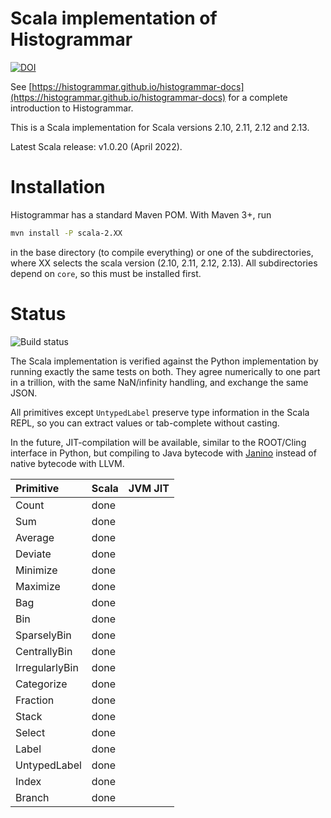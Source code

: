 Scala implementation of Histogrammar
====================================

[![DOI](https://zenodo.org/badge/doi/10.5281/zenodo.61344.svg)](http://dx.doi.org/10.5281/zenodo.61344)

See [https://histogrammar.github.io/histogrammar-docs](https://histogrammar.github.io/histogrammar-docs) for a complete introduction to Histogrammar.

This is a Scala implementation for Scala versions 2.10, 2.11, 2.12 and 2.13.

Latest Scala release: v1.0.20 (April 2022).

Installation
============

Histogrammar has a standard Maven POM. With Maven 3+, run

```bash
mvn install -P scala-2.XX
```

in the base directory (to compile everything) or one of the subdirectories, where XX selects the scala version (2.10, 2.11, 2.12, 2.13). 
All subdirectories depend on `core`, so this must be installed first.

Status
======

![Build status](https://travis-ci.org/histogrammar/histogrammar-scala.svg)

The Scala implementation is verified against the Python implementation by running exactly the same tests on both. They agree numerically to one part in a trillion, with the same NaN/infinity handling, and exchange the same JSON.

All primitives except `UntypedLabel` preserve type information in the Scala REPL, so you can extract values or tab-complete without casting.

In the future, JIT-compilation will be available, similar to the ROOT/Cling interface in Python, but compiling to Java bytecode with [Janino](http://janino-compiler.github.io/janino/) instead of native bytecode with LLVM.

| Primitive         | Scala | JVM JIT |
|:------------------|:------|:--------|
| Count             | done  |         |
| Sum               | done  |         |
| Average           | done  |         |
| Deviate           | done  |         |
| Minimize          | done  |         |
| Maximize          | done  |         |
| Bag               | done  |         |
| Bin               | done  |         |
| SparselyBin       | done  |         |
| CentrallyBin      | done  |         |
| IrregularlyBin    | done  |         |
| Categorize        | done  |         |
| Fraction          | done  |         |
| Stack             | done  |         |
| Select            | done  |         |
| Label             | done  |         |
| UntypedLabel      | done  |         |
| Index             | done  |         |
| Branch            | done  |         |

